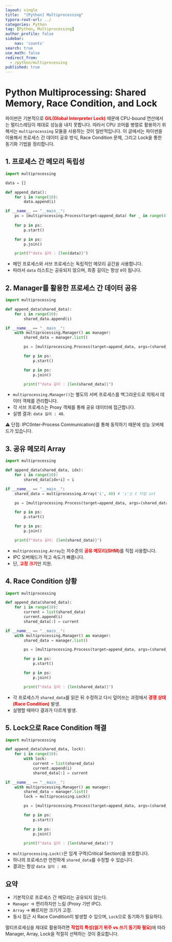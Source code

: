 ```yaml
---
layout: single
title:  "[Python] Multiprocessing"
typora-root-url: ../
categories: Python
tag: [Python, Multiprocessing]
author_profile: false
sidebar:
    nav: 'counts'
search: true
use_math: false
redirect_from:
  - /python/multiprocessing
published: true
---
```


# Python Multiprocessing: Shared Memory, Race Condition, and Lock

파이썬은 기본적으로 <span style="color:red">**GIL(Global Interpreter Lock)**</span> 때문에 CPU-bound 연산에서는 멀티스레딩이 제대로 성능을 내지 못합니다. 따라서 CPU 코어를 병렬로 활용하기 위해서는 `multiprocessing` 모듈을 사용하는 것이 일반적입니다. 이 글에서는 파이썬을 이용해서 프로세스 간 데이터 공유 방식, Race Condition 문제, 그리고 Lock을 통한 동기화 기법을 정리합니다.

## 1. 프로세스 간 메모리 독립성

```python
import multiprocessing

data = []

def append_data():
    for i in range(10):
        data.append(i)

if __name__ == "__main__":
    ps = [multiprocessing.Process(target=append_data) for _ in range(4)]
    
    for p in ps:
        p.start()

    for p in ps:
        p.join()

    print(f"data 길이 : {len(data)}")
```

- 메인 프로세스와 서브 프로세스는 독립적인 메모리 공간을 사용합니다.
- 따라서 `data` 리스트는 공유되지 않으며, 최종 길이는 항상 `0`이 됩니다.


## 2. Manager를 활용한 프로세스 간 데이터 공유

```python
import multiprocessing

def append_data(shared_data):
    for i in range(10):
        shared_data.append(i)

if __name__ == "__main__":
    with multiprocessing.Manager() as manager:
        shared_data = manager.list()

        ps = [multiprocessing.Process(target=append_data, args=(shared_data,)) for _ in range(4)]

        for p in ps:
            p.start()

        for p in ps:
            p.join()

        print(f"data 길이 : {len(shared_data)}")
```

- `multiprocessing.Manager()`는 별도의 서버 프로세스를 백그라운드로 띄워서 데이터 객체를 관리합니다.
- 각 서브 프로세스는 Proxy 객체를 통해 공유 데이터에 접근합니다.
- 실행 결과: `data 길이 : 40`.

⚠️ 단점: IPC(Inter-Process Communication)를 통해 동작하기 때문에 성능 오버헤드가 있습니다.


## 3. 공유 메모리 Array

```python
import multiprocessing

def append_data(shared_data, idx):
    for i in range(10):
        shared_data[idx+i] = i

if __name__ == "__main__":
    shared_data = multiprocessing.Array('i', 40) # 'i'는 C 타입 int

    ps = [multiprocessing.Process(target=append_data, args=(shared_data, i*10)) for i in range(4)]

    for p in ps:
        p.start()

    for p in ps:
        p.join()

    print(f"data 길이: {len(shared_data)}")
```

- `multiprocessing.Array`는 저수준의 <span style="color:red">**공유 메모리(SHM)**</span>를 직접 사용합니다.
- IPC 오버헤드가 적고 속도가 빠릅니다.
- 단, <span style="color:red">**고정 크기**</span>만 지원.


## 4. Race Condition 상황

```python
import multiprocessing

def append_data(shared_data):
    for i in range(10):
        current = list(shared_data)
        current.append(i)
        shared_data[:] = current

if __name__ == "__main__":
    with multiprocessing.Manager() as manager:
        shared_data = manager.list()

        ps = [multiprocessing.Process(target=append_data, args=(shared_data,)) for _ in range(4)]

        for p in ps:
            p.start()

        for p in ps:
            p.join()

        print(f"data 길이 : {len(shared_data)}")
```

- 각 프로세스가 `shared_data`를 읽은 뒤 수정하고 다시 덮어쓰는 과정에서 <span style="color:red">**경쟁 상태(Race Condition)**</span> 발생.
- 실행할 때마다 결과가 다르게 발생.


## 5. Lock으로 Race Condition 해결

```python
import multiprocessing

def append_data(shared_data, lock):
    for i in range(10):
        with lock:
            current = list(shared_data)
            current.append(i)
            shared_data[:] = current

if __name__ == "__main__":
    with multiprocessing.Manager() as manager:
        shared_data = manager.list()
        lock = multiprocessing.Lock()

        ps = [multiprocessing.Process(target=append_data, args=(shared_data, lock)) for _ in range(4)]

        for p in ps:
            p.start()

        for p in ps:
            p.join()

        print(f"data 길이 : {len(shared_data)}")
```

- `multiprocessing.Lock()`은 임계 구역(Critical Section)을 보호합니다.
- 하나의 프로세스만 안전하게 `shared_data`를 수정할 수 있습니다.
- 결과는 항상 `data 길이 : 40`.


## 요약
- 기본적으로 프로세스 간 메모리는 공유되지 않는다.
- `Manager` → 편리하지만 느림 (Proxy 기반 IPC).
- `Array` → 빠르지만 크기가 고정.
- 동시 접근 시 Race Condition이 발생할 수 있으며, `Lock`으로 동기화가 필요하다.

멀티프로세싱을 제대로 활용하려면 <span style="color:red">**작업의 특성(읽기 위주 vs 쓰기 동기화 필요)**</span>에 따라 Manager, Array, Lock을 적절히 선택하는 것이 중요합니다.
